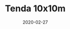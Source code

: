 ---
template: SingleTent
title: Tenda 10x10m
status: Featured / Published
date: '2020-02-27'
featuredImage: https://brincadeira.co/products/list_tenda.png
price: R$200,00
excerpt: >-
  Diversão em dobro com o Tombo Legal!  

  Teste sua pontaria e derrube uma pessoa na piscina de bolinhas, ou seja corajoso para sentar na cadeirinha e ser derrubado.   

  Brinquedo automático com sirene de queda e plataforma lateral.


  **Recomendação:** usuário de até 70kg.
categories:
  - category: 10x10m
meta:
  canonicalLink: 'https://brincadeira.co/tendas/tenda-10-x-10-m/'
  noindex: false
  title: Tenda 10x10m
  description: Aqui você encontra todas as tendas para aluguel de 10x10m que a Brincadeira de Criança tem disponível para múltiplos propósitos.
---
